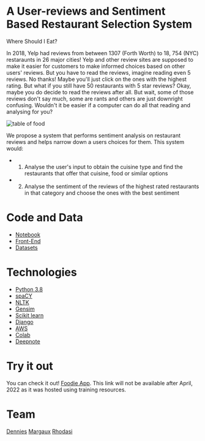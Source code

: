 # A User-reviews and Sentiment Based Restaurant Selection System

Where Should I Eat?

In 2018, Yelp had reviews from between 1307 (Forth Worth) to 18, 754 (NYC) restaraunts in 26 major cities! Yelp and other review sites are supposed to make it easier for customers to make informed choices based on other users' reviews. But you have to read the reviews, imagine reading even 5 reviews. No thanks! Maybe you'll just click on the ones with the highest rating. But what if you still have 50 restaurants with 5 star reviews? Okay, maybe you do decide to read the reviews after all. But wait, some of those reviews don't say much, some are rants and others are just downright confusing. Wouldn't it be easier if a computer can do all that reading and analysing for you?

![table of food](https://previews.123rf.com/images/libertos/libertos1108/libertos110800178/10306822-sirvi%C3%B3-una-comida-a-la-mesa-de-una-restaurante-.jpg)

We propose a system that performs sentiment analysis on restaurant reviews and helps narrow down a users choices for them. This system would:
* 1. Analyse the user's input to obtain the cuisine type and find the restaurants that offer that cuisine, food or similar options
* 2. Analyse the sentiment of the reviews of the highest rated restaurants in that category and choose the ones with the best sentiment

# Code and Data
 * [Notebook]()
 * [Front-End]()
 * [Datasets]()

# Technologies
* [Python 3.8](https://www.python.org/downloads/release/python-380/)
* [spaCY](https://spacy.io/)
* [NLTK](https://www.nltk.org/)
* [Gensim](https://radimrehurek.com/gensim/)
* [Scikit learn](https://scikit-learn.org/)
* [Django](https://www.djangoproject.com/)
* [AWS](https://aws.amazon.com/)
* [Colab](https://colab.research.google.com/)
* [Deepnote](https://deepnote.com/)

# Try it out
You can check it out! [Foodie App](http://ec2-52-90-233-21.compute-1.amazonaws.com/). This link will not be available after April, 2022 as it was hosted using training resources.

# Team
[Dennies](https://github.com/denniesbor)
[Margaux]()
[Rhodasi](https://github.com/DhasiM)



